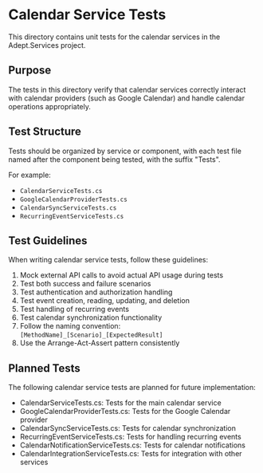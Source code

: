 # Calendar Service Tests

This directory contains unit tests for the calendar services in the Adept.Services project.

## Purpose

The tests in this directory verify that calendar services correctly interact with calendar providers (such as Google Calendar) and handle calendar operations appropriately.

## Test Structure

Tests should be organized by service or component, with each test file named after the component being tested, with the suffix "Tests".

For example:
- `CalendarServiceTests.cs`
- `GoogleCalendarProviderTests.cs`
- `CalendarSyncServiceTests.cs`
- `RecurringEventServiceTests.cs`

## Test Guidelines

When writing calendar service tests, follow these guidelines:

1. Mock external API calls to avoid actual API usage during tests
2. Test both success and failure scenarios
3. Test authentication and authorization handling
4. Test event creation, reading, updating, and deletion
5. Test handling of recurring events
6. Test calendar synchronization functionality
7. Follow the naming convention: `[MethodName]_[Scenario]_[ExpectedResult]`
8. Use the Arrange-Act-Assert pattern consistently

## Planned Tests

The following calendar service tests are planned for future implementation:

- CalendarServiceTests.cs: Tests for the main calendar service
- GoogleCalendarProviderTests.cs: Tests for the Google Calendar provider
- CalendarSyncServiceTests.cs: Tests for calendar synchronization
- RecurringEventServiceTests.cs: Tests for handling recurring events
- CalendarNotificationServiceTests.cs: Tests for calendar notifications
- CalendarIntegrationServiceTests.cs: Tests for integration with other services

